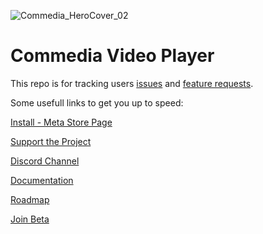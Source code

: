 ![Commedia_HeroCover_02](https://github.com/user-attachments/assets/2a63e282-713b-4f46-b2e3-7f5b2e2d61b7)

# Commedia Video Player

This repo is for tracking users [issues](https://github.com/commedia-player/Commedia/issues) and [feature requests](https://github.com/commedia-player/Commedia/issues).

Some usefull links to get you up to speed:

[Install - Meta Store Page](https://www.meta.com/experiences/commedia-video-player/24690395093908928)

[Support the Project](https://patreon.com/Commedia)

[Discord Channel](https://www.commedia.app/discord)

[Documentation](https://docs.commedia.app/)

[Roadmap](https://docs.commedia.app/roadmap)

[Join Beta](https://www.meta.com/s/jtbFkCvv8)
